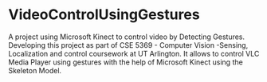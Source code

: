 # VideoControlUsingGestures
A project using Microsoft Kinect to control video by Detecting Gestures. Developing this project as part of CSE 5369 - Computer Vision -Sensing, Localization and control coursework at UT Arlington.
It allows to control VLC Media Player using gestures with the help of Microsoft Kinect using the Skeleton Model.

